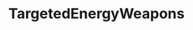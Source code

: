 ---
title: TargetedEnergyWeapons
crosslinks:
- TargetedIndividuals
- Electromagnetics
- Gangstalking
- conspiracy
- TargetedEnergyWeapon
- perps
- Drama
- Disinformants
- hiphoptruth
- vandwellers
- Stalking
- C_S_T
- neurology
- TopMindsOfReddit
- DavidIcke
- illuminati
- Music
- Chemtrail
- DiagnoseThem
- aliens
---